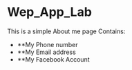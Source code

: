 # Wep_App_Lab
This is a simple About me page
Contains:
* **My Phone number
* **My Email address
* **My Facebook Account
